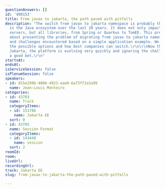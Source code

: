 ```yaml
---
questionAnswers: []
id: '408153'
title: From javax to jakarta, the path paved with pitfalls
description: "The switch from javax to jakarta namespace is probably the biggest change
  in the Java ecosystem over the last 20 years. It does not only impact Java EE application
  servers, but all libraries, from Spring or Quarkus to TomEE. This presentation is
  about presenting the problem of migrating from javax to jakarta namespace. The pitfalls
  and challenges encountered based on a simple application example. We will go through
  the possible options and how best companies can switch.\r\n\r\nNow that we are in
  Jakarta, the platform is evolving very quickly and ignoring the challenge isn’t
  a good bet.\r\n"
startsAt: 
endsAt: 
isServiceSession: false
isPlenumSession: false
speakers:
- id: 015e299b-4006-4923-aae8-6a73ff2a3a99
  name: Jean-Louis Monteiro
categories:
- id: 43783
  name: Track
  categoryItems:
  - id: 151786
    name: Jakarta EE
  sort: 0
- id: 43785
  name: Session Format
  categoryItems:
  - id: 143440
    name: session
  sort: 2
roomId: 
room: 
liveUrl: 
recordingUrl: 
track: Jakarta EE
slug: from-javax-to-jakarta-the-path-paved-with-pitfalls

---
```

